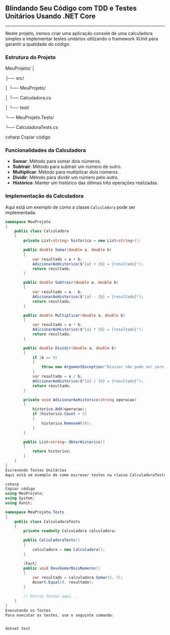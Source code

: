 
## Blindando Seu Código com TDD e Testes Unitários Usando .NET Core
---

Neste projeto, iremos criar uma aplicação console de uma calculadora simples e implementar testes unitários utilizando o framework XUnit para garantir a qualidade do código.

### Estrutura do Projeto

MeuProjeto/
│

├── src/

│ └── MeuProjeto/

│ └── Calculadora.cs

│
└── test/

└── MeuProjeto.Tests/

└── CalculadoraTests.cs

csharp
Copiar código

### Funcionalidades da Calculadora

- **Somar**: Método para somar dois números.
- **Subtrair**: Método para subtrair um número de outro.
- **Multiplicar**: Método para multiplicar dois números.
- **Dividir**: Método para dividir um número pelo outro.
- **Histórico**: Manter um histórico das últimas três operações realizadas.

### Implementação da Calculadora

Aqui está um exemplo de como a classe `Calculadora` pode ser implementada:

```csharp
namespace MeuProjeto
{
    public class Calculadora
    {
        private List<string> historico = new List<string>();

        public double Somar(double a, double b)
        {
            var resultado = a + b;
            AdicionarAoHistorico($"{a} + {b} = {resultado}");
            return resultado;
        }

        public double Subtrair(double a, double b)
        {
            var resultado = a - b;
            AdicionarAoHistorico($"{a} - {b} = {resultado}");
            return resultado;
        }

        public double Multiplicar(double a, double b)
        {
            var resultado = a * b;
            AdicionarAoHistorico($"{a} * {b} = {resultado}");
            return resultado;
        }

        public double Dividir(double a, double b)
        {
            if (b == 0)
            {
                throw new ArgumentException("Divisor não pode ser zero.");
            }
            var resultado = a / b;
            AdicionarAoHistorico($"{a} / {b} = {resultado}");
            return resultado;
        }

        private void AdicionarAoHistorico(string operacao)
        {
            historico.Add(operacao);
            if (historico.Count > 3)
            {
                historico.RemoveAt(0);
            }
        }

        public List<string> ObterHistorico()
        {
            return historico;
        }
    }
}
Escrevendo Testes Unitários
Aqui está um exemplo de como escrever testes na classe CalculadoraTests.cs:

csharp
Copiar código
using MeuProjeto;
using System;
using Xunit;

namespace MeuProjeto.Tests
{
    public class CalculadoraTests
    {
        private readonly Calculadora calculadora;

        public CalculadoraTests()
        {
            calculadora = new Calculadora();
        }

        [Fact]
        public void DeveSomarDoisNumeros()
        {
            var resultado = calculadora.Somar(5, 3);
            Assert.Equal(8, resultado);
        }

        // Outros testes aqui...
    }
}
Executando os Testes
Para executar os testes, use o seguinte comando:


dotnet test
